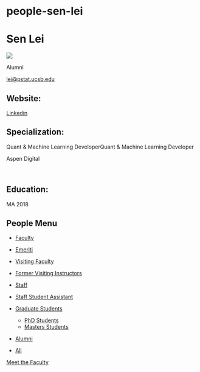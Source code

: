 # people-sen-lei

# Sen Lei

![](https://www.pstat.ucsb.edu/sites/default/files/styles/people_node/public/people/photo/LeiS_0.jpg?itok=_Qct96U5)

Alumni

[lei@pstat.ucsb.edu](mailto:lei@pstat.ucsb.edu)

## Website:

[Linkedin](https://www.linkedin.com/in/senlei/)

## Specialization:

Quant &amp; Machine Learning DeveloperQuant &amp; Machine Learning Developer

Aspen Digital 

 

## Education:

MA 2018

## People Menu

- [Faculty](/people/academic "Faculty")
- [Emeriti](/people/emeriti "Emeriti")
- [Visiting Faculty](/people/visiting "Visiting Faculty")
- [Former Visiting Instructors](/people/lecturer "Former Visiting Instructors")
- [Staff](/people/staff)
- [Staff Student Assistant](/people/researcher "Staff Student Assistant")
- [Graduate Students](/people/student "Graduate Students")
  
  - [PhD Students](/people/student/phd "PhD Students")
  - [Masters Students](/people/student/masters "Masters Students")
- [Alumni](/people/alumni)
- [All](/people/all)

[Meet the Faculty](/people/meet-the-faculty)